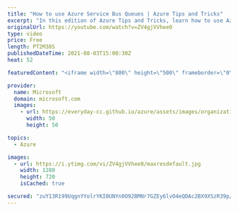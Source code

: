 ```yaml
---
title: "How to use Azure Service Bus Queues | Azure Tips and Tricks"
excerpt: "In this edition of Azure Tips and Tricks, learn how to use Azure Service Bus Queues.    For more tips and tricks, visit: https://aka.ms/azuretipsandtricks  Get started with 12 months of free services and $200 USD in credit. Create your free account today with Microsoft Azure: https://aka.ms/att/free"
originalUrl: https://youtube.com/watch?v=ZV4gjVVhee0
type: video
price: Free
length: PT2M38S
publishedDateTime: 2021-08-03T15:00:30Z
heat: 52

featuredContent: "<iframe width=\"800\" height=\"500\" frameborder=\"0\" src=\"https://www.youtube.com/embed/ZV4gjVVhee0\" allow=\"accelerometer; autoplay; encrypted-media; gyroscope; picture-in-picture\" allowfullscreen></iframe>"

provider:
  name: Microsoft
  domain: microsoft.com
  images:
    - url: https://everyday-cc.github.io/azure/assets/images/organizations/microsoft.com-50x50.jpg
      width: 50
      height: 50

topics:
  - Azure

images:
  - url: https://i.ytimg.com/vi/ZV4gjVVhee0/maxresdefault.jpg
    width: 1280
    height: 720
    isCached: true

secured: "zuY13R199UqgnYYolrYKI0UNYn0O92BMNr7GZEy6lvO4eQDAc2BX9XSzR39p/8nTtlhOjsK9cqHAna31BM4QfIHat3zUmDlwwiEuN2ttqJxlecn/mQ7jw24Fu+bzaZHwyxdONMBsd/gH9wSTzmF0GtImdp2QW394rzxl05H+9p+s71aL0X1CQjJJQUHXVErIIEVvov77um0RBsRCNiV6HXVTFbnHWy8Ldxh4pTAOcbSvHRTpHalnDbNuDCFjIag24WMY8JI02isyr9yjDoDWVFGmfR9wy8yzVtwvDDvgAgOooskBm5RmcMSl7TpANtGHE15pYQV8FJzoJk6heEzATdCN6kK2mKYGXgoxwQ1w4dAmb04K8x30o8Jr5W285oWDOGYcqqy2VR8OQriI0bb1EEaCaXiTdJWUJ1PFgezrqC0=;JkskBw/WUd1OQsAqVtQ8oQ=="
---
```


